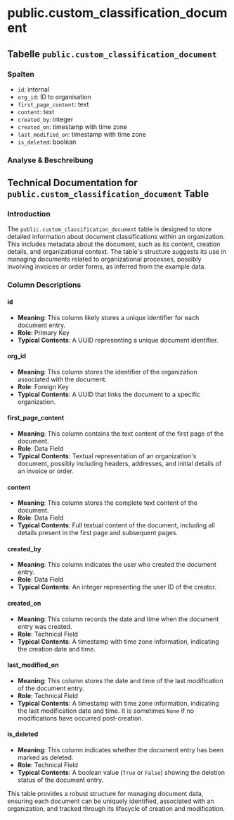 # public.custom\_classification\_document

## Tabelle `public.custom_classification_document`

### Spalten

* `id`: internal
* `org_id`: ID to organisation
* `first_page_content`: text
* `content`: text
* `created_by`: integer
* `created_on`: timestamp with time zone
* `last_modified_on`: timestamp with time zone
* `is_deleted`: boolean

### Analyse & Beschreibung

## Technical Documentation for `public.custom_classification_document` Table

### Introduction

The `public.custom_classification_document` table is designed to store detailed information about document classifications within an organization. This includes metadata about the document, such as its content, creation details, and organizational context. The table's structure suggests its use in managing documents related to organizational processes, possibly involving invoices or order forms, as inferred from the example data.

### Column Descriptions

#### id

* **Meaning**: This column likely stores a unique identifier for each document entry.
* **Role**: Primary Key
* **Typical Contents**: A UUID representing a unique document identifier.

#### org\_id

* **Meaning**: This column stores the identifier of the organization associated with the document.
* **Role**: Foreign Key
* **Typical Contents**: A UUID that links the document to a specific organization.

#### first\_page\_content

* **Meaning**: This column contains the text content of the first page of the document.
* **Role**: Data Field
* **Typical Contents**: Textual representation of an organization's document, possibly including headers, addresses, and initial details of an invoice or order.

#### content

* **Meaning**: This column stores the complete text content of the document.
* **Role**: Data Field
* **Typical Contents**: Full textual content of the document, including all details present in the first page and subsequent pages.

#### created\_by

* **Meaning**: This column indicates the user who created the document entry.
* **Role**: Data Field
* **Typical Contents**: An integer representing the user ID of the creator.

#### created\_on

* **Meaning**: This column records the date and time when the document entry was created.
* **Role**: Technical Field
* **Typical Contents**: A timestamp with time zone information, indicating the creation date and time.

#### last\_modified\_on

* **Meaning**: This column stores the date and time of the last modification of the document entry.
* **Role**: Technical Field
* **Typical Contents**: A timestamp with time zone information, indicating the last modification date and time. It is sometimes `None` if no modifications have occurred post-creation.

#### is\_deleted

* **Meaning**: This column indicates whether the document entry has been marked as deleted.
* **Role**: Technical Field
* **Typical Contents**: A boolean value (`True` or `False`) showing the deletion status of the document entry.

This table provides a robust structure for managing document data, ensuring each document can be uniquely identified, associated with an organization, and tracked through its lifecycle of creation and modification.
